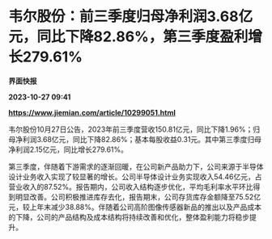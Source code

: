 # 韦尔股份：前三季度归母净利润3.68亿元，同比下降82.86%，第三季度盈利增长279.61%
**界面快报**

**2023-10-27 09:41**

**https://www.jiemian.com/article/10299051.html**

韦尔股份10月27日公告，2023年前三季度营收150.81亿元，同比下降1.96%；归母净利润3.68亿元，同比下降82.86%；基本每股收益0.31元。其中第三季度归母净利润2.15亿元，同比增长279.61%。

第三季度，伴随着下游需求的逐渐回暖，在公司新产品助力下，公司来源于半导体设计业务收入实现了较显著的增长。公司半导体设计业务实现收入54.46亿元，占营业收入的87.52%。报告期内，公司收入结构逐步优化，平均毛利率水平环比得到明显改善。公司积极推进库存去化，报告期末，公司存货库存金额降至75.52亿元，较上年末减少38.88%。伴随着公司高阶图像传感器新品的推出以及产品成本的下降，公司的产品结构及成本结构将持续改善和优化，整体盈利能力将稳步提升。